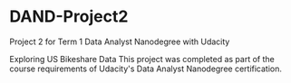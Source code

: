 # DAND-Project2
Project 2 for Term 1 Data Analyst Nanodegree with Udacity

Exploring US Bikeshare Data
This project was completed as part of the course requirements of Udacity's Data Analyst Nanodegree certification.

